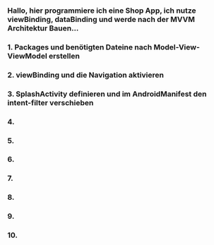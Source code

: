 ### Hallo, hier programmiere ich eine Shop App, ich nutze viewBinding, dataBinding und werde nach der MVVM Architektur Bauen...

### 1. Packages und benötigten Dateine nach Model-View-ViewModel erstellen
### 2. viewBinding und die Navigation aktivieren
### 3. SplashActivity definieren und im AndroidManifest den intent-filter verschieben 
### 4.
### 5.
### 6.
### 7.
### 8.
### 9.
### 10.